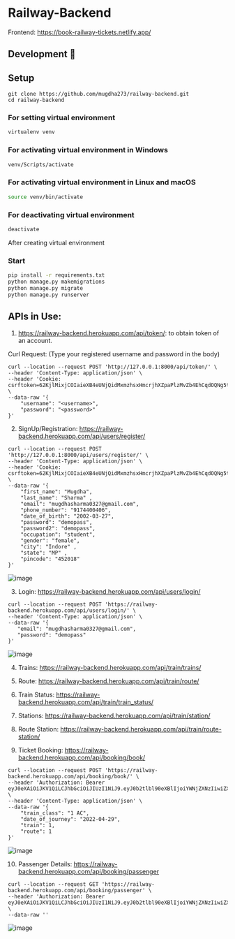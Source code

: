 # Railway-Backend
Frontend: https://book-railway-tickets.netlify.app/  
## Development 🔧

## Setup

```
git clone https://github.com/mugdha273/railway-backend.git
cd railway-backend
```

### For setting virtual environment

```sh
virtualenv venv
```

### For activating virtual environment in Windows

```sh
venv/Scripts/activate
```

### For activating virtual environment in Linux and macOS

```sh
source venv/bin/activate
```

### For deactivating virtual environment
```sh
deactivate
```
After creating virtual environment

### Start

```sh
pip install -r requirements.txt
python manage.py makemigrations
python manage.py migrate
python manage.py runserver
```


## APIs in Use:

1. https://railway-backend.herokuapp.com/api/token/: to obtain token of an account.

Curl Request: (Type your registered username and password in the body)
```
curl --location --request POST 'http://127.0.0.1:8000/api/token/' \
--header 'Content-Type: application/json' \
--header 'Cookie: csrftoken=62KjlMixjCOIaieXB4eUNjQidMxmzhsxHmcrjhXZpaPlzMvZb4EhCqdOQNg5t8wx' \
--data-raw '{
    "username": "<username>",
    "password": "<password>"
}'
```
2. SignUp/Registration: https://railway-backend.herokuapp.com/api/users/register/

```
curl --location --request POST 'http://127.0.0.1:8000/api/users/register/' \
--header 'Content-Type: application/json' \
--header 'Cookie: csrftoken=62KjlMixjCOIaieXB4eUNjQidMxmzhsxHmcrjhXZpaPlzMvZb4EhCqdOQNg5t8wx' \
--data-raw '{
    "first_name": "Mugdha",
    "last_name": "Sharma" ,
    "email": "mugdhasharma0327@gmail.com",
    "phone_number": "9174400406",
    "date_of_birth": "2002-03-27",
    "password": "demopass",
    "password2": "demopass",
    "occupation": "student",
    "gender": "female",
    "city": "Indore" ,
    "state": "MP" ,
    "pincode": "452018"
}'
```
![image](https://user-images.githubusercontent.com/85048574/164679501-f959b33b-8096-47f5-a481-aad00b1a5f30.png)

 3. Login: https://railway-backend.herokuapp.com/api/users/login/

 ```
 curl --location --request POST 'https://railway-backend.herokuapp.com/api/users/login/' \
--header 'Content-Type: application/json' \
--data-raw '{
    "email": "mugdhasharma0327@gmail.com",
    "password": "demopass"
}'

 ```
 ![image](https://user-images.githubusercontent.com/85048574/164872876-bd7c11c5-0015-4b60-b77d-15c2eb90fe73.png)

 4. Trains: https://railway-backend.herokuapp.com/api/train/trains/

 5. Route: https://railway-backend.herokuapp.com/api/train/route/

 6. Train Status: https://railway-backend.herokuapp.com/api/train/train_status/

 7. Stations: https://railway-backend.herokuapp.com/api/train/station/
 
 8. Route Station: https://railway-backend.herokuapp.com/api/train/route-station/

 9. Ticket Booking: https://railway-backend.herokuapp.com/api/booking/book/

```
curl --location --request POST 'https://railway-backend.herokuapp.com/api/booking/book/' \
--header 'Authorization: Bearer eyJ0eXAiOiJKV1QiLCJhbGciOiJIUzI1NiJ9.eyJ0b2tlbl90eXBlIjoiYWNjZXNzIiwiZXhwIjoxNjY4MDUxMDc0LCJpYXQiOjE2NTA3NzEwNzQsImp0aSI6ImYwYzU2ZDdiNTJkZTQ2YzA5YmRjYzUzOGEzOWYyMGEzIiwidXNlcl9pZCI6Mn0.1wVZwFfDDLYCjcd3VdJQagu6fbWRuHngIMCsN8KUkyE' \
--header 'Content-Type: application/json' \
--data-raw '{
    "train_class": "1 AC",
    "date_of_journey": "2022-04-29",
    "train": 1,
    "route": 1
}'

```

![image](https://user-images.githubusercontent.com/85048574/164957242-6b476520-dbff-4419-a825-e054e6caf26c.png)

10. Passenger Details: https://railway-backend.herokuapp.com/api/booking/passenger

```
curl --location --request GET 'https://railway-backend.herokuapp.com/api/booking/passenger' \
--header 'Authorization: Bearer eyJ0eXAiOiJKV1QiLCJhbGciOiJIUzI1NiJ9.eyJ0b2tlbl90eXBlIjoiYWNjZXNzIiwiZXhwIjoxNjY4MDc3Njg2LCJpYXQiOjE2NTA3OTc2ODYsImp0aSI6IjVhOTZiZjMwZDA4NDRiODk4MjFhYmMyMDM3M2YwNDdkIiwidXNlcl9pZCI6Mn0.jFPzjS7yOECSJhlU3jQagWN7i7FT7Ti7LKBUhb06i8A' \
--data-raw ''
```

![image](https://user-images.githubusercontent.com/85048574/164974997-f655a4a2-2cf9-48f8-9ce0-56d2730d0f11.png)



